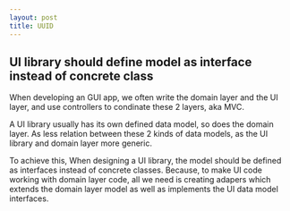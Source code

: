 ```yaml
---
layout: post
title: UUID
---
```


## UI library should define model as interface instead of concrete class 

When developing an GUI app, we often write the domain layer and the UI layer, and use controllers to condinate these 2 layers, aka MVC.

A UI library usually has its own defined data model, so does the domain layer. As less relation between these 2 kinds of data models, as the UI library and domain layer more generic.

To achieve this, When designing a UI library, the model should be defined as interfaces instead of concrete classes. Because, to make UI code working with domain layer code, all we need is creating adapers which extends the domain layer model as well as implements the UI data model interfaces.


